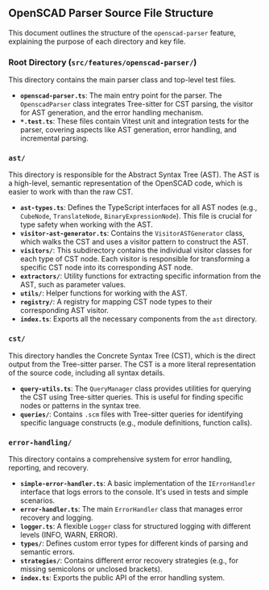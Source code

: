 ## OpenSCAD Parser Source File Structure

This document outlines the structure of the `openscad-parser` feature, explaining the purpose of each directory and key file.

### Root Directory (`src/features/openscad-parser/`)

This directory contains the main parser class and top-level test files.

- **`openscad-parser.ts`**: The main entry point for the parser. The `OpenscadParser` class integrates Tree-sitter for CST parsing, the visitor for AST generation, and the error handling mechanism.
- **`*.test.ts`**: These files contain Vitest unit and integration tests for the parser, covering aspects like AST generation, error handling, and incremental parsing.

### `ast/`

This directory is responsible for the Abstract Syntax Tree (AST). The AST is a high-level, semantic representation of the OpenSCAD code, which is easier to work with than the raw CST.

- **`ast-types.ts`**: Defines the TypeScript interfaces for all AST nodes (e.g., `CubeNode`, `TranslateNode`, `BinaryExpressionNode`). This file is crucial for type safety when working with the AST.
- **`visitor-ast-generator.ts`**: Contains the `VisitorASTGenerator` class, which walks the CST and uses a visitor pattern to construct the AST.
- **`visitors/`**: This subdirectory contains the individual visitor classes for each type of CST node. Each visitor is responsible for transforming a specific CST node into its corresponding AST node.
- **`extractors/`**: Utility functions for extracting specific information from the AST, such as parameter values.
- **`utils/`**: Helper functions for working with the AST.
- **`registry/`**: A registry for mapping CST node types to their corresponding AST visitor.
- **`index.ts`**: Exports all the necessary components from the `ast` directory.

### `cst/`

This directory handles the Concrete Syntax Tree (CST), which is the direct output from the Tree-sitter parser. The CST is a more literal representation of the source code, including all syntax details.

- **`query-utils.ts`**: The `QueryManager` class provides utilities for querying the CST using Tree-sitter queries. This is useful for finding specific nodes or patterns in the syntax tree.
- **`queries/`**: Contains `.scm` files with Tree-sitter queries for identifying specific language constructs (e.g., module definitions, function calls).

### `error-handling/`

This directory contains a comprehensive system for error handling, reporting, and recovery.

- **`simple-error-handler.ts`**: A basic implementation of the `IErrorHandler` interface that logs errors to the console. It's used in tests and simple scenarios.
- **`error-handler.ts`**: The main `ErrorHandler` class that manages error recovery and logging.
- **`logger.ts`**: A flexible `Logger` class for structured logging with different levels (INFO, WARN, ERROR).
- **`types/`**: Defines custom error types for different kinds of parsing and semantic errors.
- **`strategies/`**: Contains different error recovery strategies (e.g., for missing semicolons or unclosed brackets).
- **`index.ts`**: Exports the public API of the error handling system.